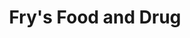 ---
title: "Fry's Food and Drug"
url: /phoenix/frys-food-and-drug-west-glendale-avenue/
shop: supermarket
---